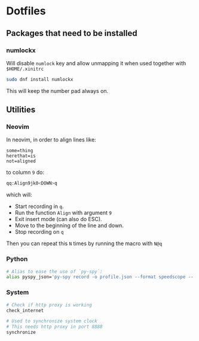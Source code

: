 # Dotfiles

## Packages that need to be installed

### numlockx

Will disable `numlock` key and allow unmapping it
when used together with `$HOME/.xinitrc`

```bash
sudo dnf install numlockx
```

This will keep the number pad always on.

## Utilities

### Neovim

In neovim, in order to align lines like:

```pyhon
some=thing
herethat=is
not=aligned
```

to column `9` do:

```bash
qq:Align9jk0<DOWN>q
```

which will:

- Start recording in `q`.
- Run the function `Align` with argument `9`
- Exit insert mode (can also do ESC).
- Move to the beginning of the line and down.
- Stop recording on `q`

Then you can repeat this `N` times by running the macro with `N@q`

### Python

```bash
# Alias to ease the use of `py-spy`:
alias pyspy_json='py-spy record -o profile.json --format speedscope --'
```

### System

```bash
# Check if http proxy is working
check_internet
```

```bash
# Used to synchronize system clock
# This needs http proxy in port 8888
synchronize
```
